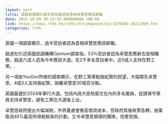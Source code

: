 ```yaml
---
layout: post
title: 英國民調顯示過半受訪者認為首相卓慧思應該辭職
date: 2022-10-09 20:24:58.000000000 +08:00
link: https://news.rthk.hk/rthk/ch/component/k2/1670260-20221009.htm
categories: rthk
---
```


英國一項調查顯示，過半受訪者認為首相卓慧思應該辭職。

路透社引述英國民調機構Opinium調查指，53%受訪者認為卓慧思應辭去首相職務，超過六成人認為今年應該大選。在2千多名受訪者中，近5成人支持在野工黨。.

另一項由YouGov所做的調查顯示，在野工黨黨魁施紀賢的民望，大幅領先卓慧思，4成3人支持施紀賢，拋離卓慧思30個百分點。

英國最遲於2024年舉行大選。包括內政大臣柏斐文在內的多名閣員，促請保守黨員支持卓慧思，避免工黨在大選後上台。

卓慧思政府提出大幅減稅，外界憂慮會推高借貸成本，但政府其後政策急轉，放棄取消45%最高所得稅稅率的計劃，又令卓慧思領導的團隊，信譽受損。
